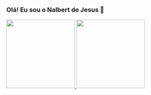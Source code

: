 ### Olá! Eu sou o Nalbert de Jesus 🤝


<div  >
  <a href="https://github.com/NJesus144">
  <img height="180em" src="https://github-readme-stats.vercel.app/api?username=NJesus144&show_icons=true&theme=dracula" />
  <img height="180em" src="https://github-readme-stats.vercel.app/api/top-langs/?username=NJesus144&layout=compact&langs_count=16&theme=dracula" /> </a>
</div>
  
  
